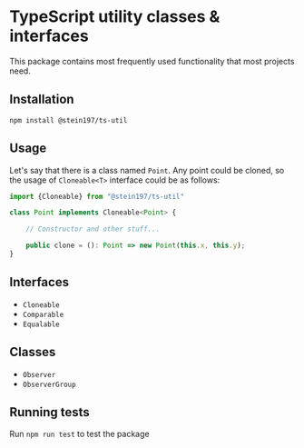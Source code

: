 # TypeScript utility classes & interfaces
This package contains most frequently used functionality that most projects need.

## Installation
```
npm install @stein197/ts-util
```

## Usage
Let's say that there is a class named `Point`. Any point could be cloned, so the usage of `Cloneable<T>` interface could be as follows:
```ts
import {Cloneable} from "@stein197/ts-util"

class Point implements Cloneable<Point> {

	// Constructor and other stuff...

	public clone = (): Point => new Point(this.x, this.y);
}
```

## Interfaces
- `Cloneable`
- `Comparable`
- `Equalable`

## Classes
- `Observer`
- `ObserverGroup`

## Running tests
Run `npm run test` to test the package
